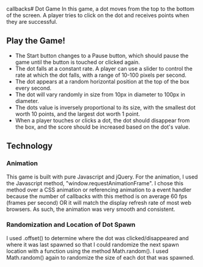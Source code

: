 callbacks# Dot Game
In this game, a dot moves from the top to the bottom of the screen. A player tries to click on the dot and receives points when they are successful.

## Play the Game!
- The Start button changes to a Pause button, which should pause the game until the button is touched or clicked again.
- The dot falls at a constant rate. A player can use a slider to control the rate at which the dot falls, with a range of 10-100 pixels per second.
- The dot appears at a random horizontal position at the top of the box every second.
- The dot will vary randomly in size from 10px in diameter to 100px in diameter.
- The dots value is inversely proportional to its size, with the smallest dot worth 10 points, and the largest dot worth 1 point.
- When a player touches or clicks a dot, the dot should disappear from the box, and the score should be increased based on the dot's value.

## Technology
### Animation
This game is built with pure Javascript and jQuery. For the animation, I used the Javascript method, "window.requestAnimationFrame". I chose this method over a CSS animation or referencing animation to a event handler because the number of callbacks with this method is on average 60 fps (frames per second) OR it will match the display refresh rate of most web browsers. As such, the animation was very smooth and consistent.

### Randomization and Location of Dot Spawn
I used .offset() to determine where the dot was clicked/disappeared and where it was last spawned so that I could randomize the next spawn location with a function using the method Math.random(). I used Math.random() again to randomize the size of each dot that was spawned.

